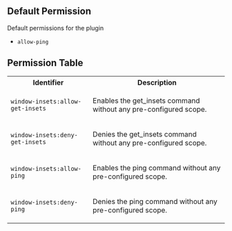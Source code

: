 ## Default Permission

Default permissions for the plugin

- `allow-ping`

## Permission Table

<table>
<tr>
<th>Identifier</th>
<th>Description</th>
</tr>


<tr>
<td>

`window-insets:allow-get-insets`

</td>
<td>

Enables the get_insets command without any pre-configured scope.

</td>
</tr>

<tr>
<td>

`window-insets:deny-get-insets`

</td>
<td>

Denies the get_insets command without any pre-configured scope.

</td>
</tr>

<tr>
<td>

`window-insets:allow-ping`

</td>
<td>

Enables the ping command without any pre-configured scope.

</td>
</tr>

<tr>
<td>

`window-insets:deny-ping`

</td>
<td>

Denies the ping command without any pre-configured scope.

</td>
</tr>
</table>
